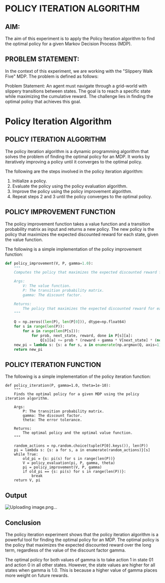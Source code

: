 # POLICY ITERATION ALGORITHM
## AIM:
The aim of this experiment is to apply the Policy Iteration algorithm to find the optimal policy for a given Markov Decision Process (MDP).

## PROBLEM STATEMENT:
In the context of this experiment, we are working with the "Slippery Walk Five" MDP. The problem is defined as follows:

Problem Statement: An agent must navigate through a grid-world with slippery transitions between states. The goal is to reach a specific state while maximizing the cumulative reward. The challenge lies in finding the optimal policy that achieves this goal.
# Policy Iteration Algorithm

## POLICY ITERATION ALGORITHM

The policy iteration algorithm is a dynamic programming algorithm that solves the problem of finding the optimal policy for an MDP. It works by iteratively improving a policy until it converges to the optimal policy.

The following are the steps involved in the policy iteration algorithm:

1. Initialize a policy.
2. Evaluate the policy using the policy evaluation algorithm.
3. Improve the policy using the policy improvement algorithm.
4. Repeat steps 2 and 3 until the policy converges to the optimal policy.

## POLICY IMPROVEMENT FUNCTION

The policy improvement function takes a value function and a transition probability matrix as input and returns a new policy. The new policy is the policy that maximizes the expected discounted reward for each state, given the value function.

The following is a simple implementation of the policy improvement function:

```python
def policy_improvement(V, P, gamma=1.0):
    """
    Computes the policy that maximizes the expected discounted reward for each state, given the value function.

    Args:
        V: The value function.
        P: The transition probability matrix.
        gamma: The discount factor.

    Returns:
        The policy that maximizes the expected discounted reward for each state.
    """

    Q = np.zeros((len(P), len(P[0])), dtype=np.float64)
    for s in range(len(P)):
        for a in range(len(P[s])):
            for prob, next_state, reward, done in P[s][a]:
                Q[s][a] += prob * (reward + gamma * V[next_state] * (not done))
    new_pi = lambda s: {s: a for s, a in enumerate(np.argmax(Q, axis=1))}[s]
    return new_pi
```
## POLICY ITERATION FUNCTION
The following is a simple implementation of the policy iteration function:
```python3
def policy_iteration(P, gamma=1.0, theta=1e-10):
    """
    Finds the optimal policy for a given MDP using the policy iteration algorithm.

    Args:
        P: The transition probability matrix.
        gamma: The discount factor.
        theta: The error tolerance.

    Returns:
        The optimal policy and the optimal value function.
    """

    random_actions = np.random.choice(tuple(P[0].keys()), len(P))
    pi = lambda s: {s: a for s, a in enumerate(random_actions)}[s]
    while True:
        old_pi = {s: pi(s) for s in range(len(P))}
        V = policy_evaluation(pi, P, gamma, theta)
        pi = policy_improvement(V, P, gamma)
        if old_pi == {s: pi(s) for s in range(len(P))}:
            break
    return V, pi
```

## Output
![Uploading image.png…]()


## Conclusion

The policy iteration experiment shows that the policy iteration algorithm is a powerful tool for finding the optimal policy for an MDP. The optimal policy is the policy that maximizes the expected discounted reward over the long term, regardless of the value of the discount factor gamma.

The optimal policy for both values of gamma is to take action 1 in state 01 and action 0 in all other states. However, the state values are higher for all states when gamma is 1.0. This is because a higher value of gamma places more weight on future rewards.
